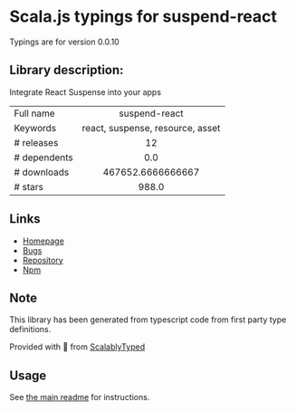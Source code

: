
# Scala.js typings for suspend-react

Typings are for version 0.0.10

## Library description:
Integrate React Suspense into your apps

|                    |                 |
| ------------------ | :-------------: |
| Full name          | suspend-react |
| Keywords           | react, suspense, resource, asset |
| # releases         | 12 |
| # dependents       | 0.0 |
| # downloads        | 467652.6666666667 |
| # stars            | 988.0 |

## Links
- [Homepage](https://github.com/pmndrs/suspend-react#readme)
- [Bugs](https://github.com/pmndrs/suspend-react/issues)
- [Repository](https://github.com/pmndrs/suspend-react)
- [Npm](https://www.npmjs.com/package/suspend-react)
    


## Note
This library has been generated from typescript code from first party type definitions.

Provided with :purple_heart: from [ScalablyTyped](https://github.com/oyvindberg/ScalablyTyped)

## Usage
See [the main readme](../../readme.md) for instructions.


